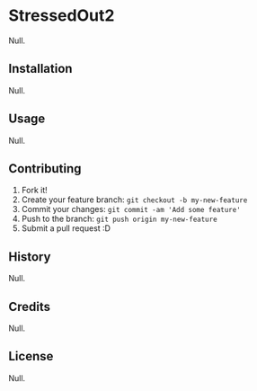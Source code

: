 # StressedOut2

Null.

## Installation

Null.

## Usage

Null.

## Contributing

1. Fork it!
2. Create your feature branch: `git checkout -b my-new-feature`
3. Commit your changes: `git commit -am 'Add some feature'`
4. Push to the branch: `git push origin my-new-feature`
5. Submit a pull request :D

## History

Null.

## Credits

Null.

## License

Null.
